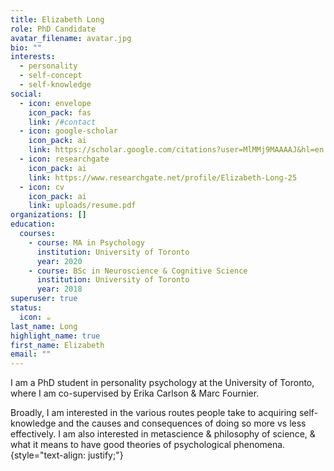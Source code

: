 ```yaml
---
title: Elizabeth Long
role: PhD Candidate
avatar_filename: avatar.jpg
bio: ""
interests:
  - personality
  - self-concept
  - self-knowledge
social:
  - icon: envelope
    icon_pack: fas
    link: /#contact
  - icon: google-scholar
    icon_pack: ai
    link: https://scholar.google.com/citations?user=MlMMj9MAAAAJ&hl=en
  - icon: researchgate
    icon_pack: ai
    link: https://www.researchgate.net/profile/Elizabeth-Long-25
  - icon: cv
    icon_pack: ai
    link: uploads/resume.pdf
organizations: []
education:
  courses:
    - course: MA in Psychology
      institution: University of Toronto
      year: 2020
    - course: BSc in Neuroscience & Cognitive Science
      institution: University of Toronto
      year: 2018
superuser: true
status:
  icon: ☕️
last_name: Long
highlight_name: true
first_name: Elizabeth
email: ""
---
```

I am a PhD student in personality psychology at the University of Toronto, where I am co-supervised by Erika Carlson & Marc Fournier. 

Broadly, I am interested in the various routes people take to acquiring self-knowledge and the causes and consequences of doing so more vs less effectively. I am also interested in metascience & philosophy of science, & what it means to have good theories of psychological phenomena.
{style="text-align: justify;"}
